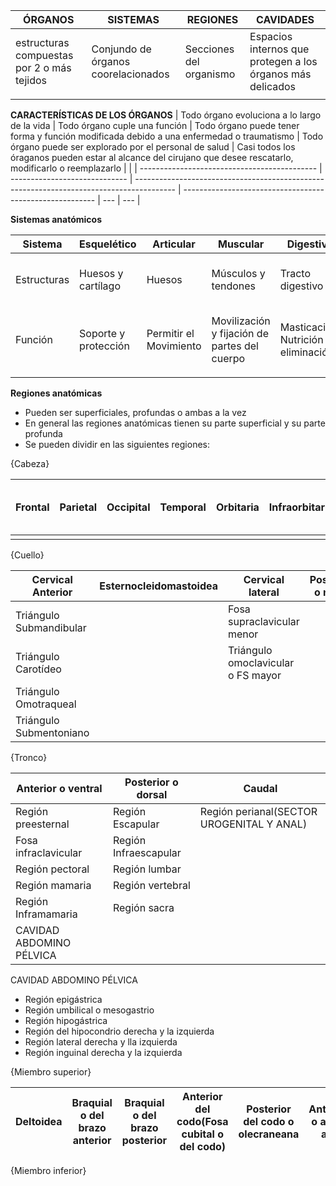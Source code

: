 | ÓRGANOS                                    | SISTEMAS                            | REGIONES                | CAVIDADES                                                  |
| ------------------------------------------ | ----------------------------------- | ----------------------- | ---------------------------------------------------------- |
| estructuras compuestas por 2 o más tejidos | Conjundo de órganos coorelacionados | Secciones del organismo | Espacios internos que protegen a los órganos más delicados |
|                                         |                                     |                         |                                                            |

**CARACTERÍSTICAS DE LOS ÓRGANOS**
| Todo órgano evoluciona a lo largo de la vida | Todo órgano cuple una función | Todo órgano puede tener forma y función modificada debido a una enfermedad o traumatismo | Todo órgano puede ser explorado por el personal de salud | Casi todos los óraganos pueden estar al alcance del cirujano que desee rescatarlo, modificarlo o reemplazarlo    |     |
| -------------------------------------------- | ----------------------------- | ---------------------------------------------------------------------------------------- | -------------------------------------------------------- | --- | --- |

**Sistemas anatómicos**

| Sistema     | Esquelético          | Articular              | Muscular                                     | Digestivo                            | Respiratorio         | Urinario                                  | Genitales                             | Endocrino                          | Cardiovascular                                | Linfático              | Nervioso                                         | Tegumentario                          |
| ----------- | -------------------- | ---------------------- | -------------------------------------------- | ------------------------------------ | -------------------- | ----------------------------------------- | ------------------------------------- | ---------------------------------- | --------------------------------------------- | ---------------------- | ------------------------------------------------ | ------------------------------------- |
| Estructuras | Huesos y cartílago   | Huesos                 | Músculos y tendones                          | Tracto digestivo                     | Conductos y pulmones | Riñones, vejiga y vias urinarias          | Gónadas, conductos y órganos sexuales | Glándulas                          | Corazón y vasos sanguíneos                    | Vasos, nodos y órganos | Nervios y tejido nervioso                        | Piel, anexos a esta y tela subcutánea |
| Función     | Soporte y protección | Permitir el Movimiento | Movilización y fijación de partes del cuerpo | Masticación, Nutrición y eliminación | Respiración          | Producir, transportar y eliminar la orina | Reproducción                          | Secreción y regulación de hormonas | Conducción sanguínea y componentes de/en esta | Inmunitaria            | Transporte de señales o impulsos físico-químicas | Protección                            |
|             |                      |                        |                                              |                                      |                      |                                           |                                       |                                    |                                               |                        |                                                  |                                       |

**Regiones anatómicas**
- Pueden ser superficiales, profundas o ambas a la vez
- En general las regiones anatómicas tienen su parte superficial y su parte profunda
- Se pueden dividir en las siguientes regiones:

{Cabeza}

| Frontal | Parietal | Occipital | Temporal | Orbitaria | Infraorbitaria | Nasal | Labial o Oral | Mentoniana | De la mejilla o bucal | Cigomática |
| ------- | -------- | --------- | -------- | --------- | -------------- | ----- | ------------- | ---------- | --------------------- | ---------- |
|         |          |           |          |           |                |       |               |            |                       |            |

{Cuello}

| Cervical Anterior       | Esternocleidomastoidea | Cervical lateral                   | Posterior o nucal |     |
| ----------------------- | ---------------------- | ---------------------------------- | ----------------- | --- |
| Triángulo Submandibular |                        | Fosa supraclavicular menor         |                   |     |
| Triángulo Carotídeo     |                        | Triángulo omoclavicular o FS mayor |                   |     |
| Triángulo Omotraqueal   |                        |                                    |                   |     |
| Triángulo Submentoniano |                        |                                    |                   |     |

{Tronco}

| Anterior o ventral        | Posterior o dorsal   | Caudal          |
| ------------------------ | --------------------- | --------------- |
| Región preesternal      | Región Escapular      | Región perianal(SECTOR UROGENITAL Y ANAL) |
| Fosa infraclavicular     | Región Infraescapular |                 |
| Región pectoral          | Región lumbar         |                 |
| Región mamaria           | Región vertebral      |                 |
| Región Inframamaria      | Región sacra          |                 |
| CAVIDAD ABDOMINO PÉLVICA |                       |                 |

CAVIDAD ABDOMINO PÉLVICA
- Región epigástrica
- Región umbilical o mesogastrio
- Región hipogástrica
- Región del hipocondrio derecha y la izquierda
- Región lateral derecha y lla izquierda
- Región inguinal derecha y la izquierda

{Miembro superior}

| Deltoidea | Braquial o del brazo anterior | Braquial o del brazo posterior | Anterior del codo(Fosa cubital o del codo) | Posterior del codo o olecraneana | Antebraquial o antebrazo anterior | Antebraquial o antebrazo posterior | Anterior del carpo(muñeca anterior) | Posterior del carpo(muñeca posterior) | Región dorsal de lamano | Región palmar de lamano    |     |     |
| --------- | ----------------------------- | ------------------------------ | ------------------------------------------ | -------------------------------- | --------------------------------- | ---------------------------------- | ----------------------------------- | ------------------------------------- | ----------------------- | --- | --- | --- |
{Miembro inferior}
